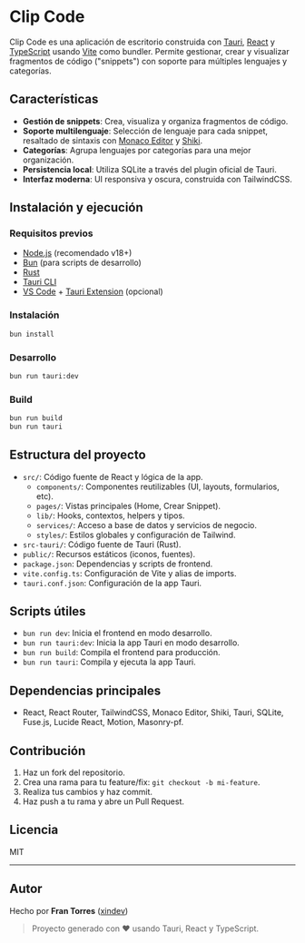 # Clip Code

Clip Code es una aplicación de escritorio construida con [Tauri](https://tauri.app/), [React](https://react.dev/) y [TypeScript](https://www.typescriptlang.org/) usando [Vite](https://vitejs.dev/) como bundler. Permite gestionar, crear y visualizar fragmentos de código ("snippets") con soporte para múltiples lenguajes y categorías.

## Características

- **Gestión de snippets**: Crea, visualiza y organiza fragmentos de código.
- **Soporte multilenguaje**: Selección de lenguaje para cada snippet, resaltado de sintaxis con [Monaco Editor](https://microsoft.github.io/monaco-editor/) y [Shiki](https://shiki.matsu.io/).
- **Categorías**: Agrupa lenguajes por categorías para una mejor organización.
- **Persistencia local**: Utiliza SQLite a través del plugin oficial de Tauri.
- **Interfaz moderna**: UI responsiva y oscura, construida con TailwindCSS.

## Instalación y ejecución

### Requisitos previos

- [Node.js](https://nodejs.org/) (recomendado v18+)
- [Bun](https://bun.sh/) (para scripts de desarrollo)
- [Rust](https://www.rust-lang.org/tools/install)
- [Tauri CLI](https://tauri.app/v1/guides/getting-started/prerequisites/)
- [VS Code](https://code.visualstudio.com/) + [Tauri Extension](https://marketplace.visualstudio.com/items?itemName=tauri-apps.tauri-vscode) (opcional)

### Instalación

```bash
bun install
```

### Desarrollo

```bash
bun run tauri:dev
```

### Build

```bash
bun run build
bun run tauri
```

## Estructura del proyecto

- `src/`: Código fuente de React y lógica de la app.
  - `components/`: Componentes reutilizables (UI, layouts, formularios, etc).
  - `pages/`: Vistas principales (Home, Crear Snippet).
  - `lib/`: Hooks, contextos, helpers y tipos.
  - `services/`: Acceso a base de datos y servicios de negocio.
  - `styles/`: Estilos globales y configuración de Tailwind.
- `src-tauri/`: Código fuente de Tauri (Rust).
- `public/`: Recursos estáticos (iconos, fuentes).
- `package.json`: Dependencias y scripts de frontend.
- `vite.config.ts`: Configuración de Vite y alias de imports.
- `tauri.conf.json`: Configuración de la app Tauri.

## Scripts útiles

- `bun run dev`: Inicia el frontend en modo desarrollo.
- `bun run tauri:dev`: Inicia la app Tauri en modo desarrollo.
- `bun run build`: Compila el frontend para producción.
- `bun run tauri`: Compila y ejecuta la app Tauri.

## Dependencias principales

- React, React Router, TailwindCSS, Monaco Editor, Shiki, Tauri, SQLite, Fuse.js, Lucide React, Motion, Masonry-pf.

## Contribución

1. Haz un fork del repositorio.
2. Crea una rama para tu feature/fix: `git checkout -b mi-feature`.
3. Realiza tus cambios y haz commit.
4. Haz push a tu rama y abre un Pull Request.

## Licencia

MIT

---

## Autor

Hecho por **Fran Torres** ([xindev](https://github.com/Fran-TP))

> Proyecto generado con ❤️ usando Tauri, React y TypeScript.
